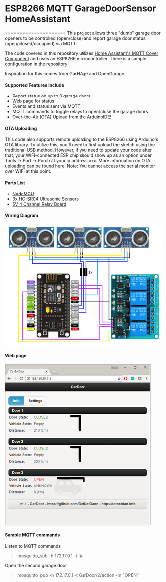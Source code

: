 # ESP8266 MQTT GarageDoorSensor HomeAssistant
=====================
This project allows three "dumb" garage door openers to be controlled (open/close) and report garage door status (open/closed/occupied) via MQTT.

The code covered in this repository utilizes [Home Assistant's MQTT Cover Component](https://www.home-assistant.io/components/cover.mqtt/) and uses an ESP8266 microcontroller. There is a sample configuration in the repository

Inspiration for this comes from GarHAge and OpenGarage.


#### Supported Features Include
- Report status on up to 3 garage doors
- Web page for status
- Events and status sent via MQTT
- MQTT commands to toggle relays to open/close the garage doors
- Over-the-Air (OTA) Upload from the ArduinoIDE!


#### OTA Uploading
This code also supports remote uploading to the ESP8266 using Arduino's OTA library. To utilize this, you'll need to first upload the sketch using the traditional USB method. However, if you need to update your code after that, your WIFI-connected ESP chip should show up as an option under Tools -> Port -> Porch at your.ip.address.xxx. More information on OTA uploading can be found [here](http://esp8266.github.io/Arduino/versions/2.0.0/doc/ota_updates/ota_updates.html). Note: You cannot access the serial monitor over WIFI at this point.  


#### Parts List
- [NodeMCU](https://www.amazon.com/HiLetgo-Version-NodeMCU-Internet-Development/dp/B010O1G1ES/)
- [3x HC-SR04 Ultrasonic Sensors](http://au.element14.com/mcm/83-17989/hc-sr04-ultrasonic-sensor-for/dp/2801408?ost=HC-SR04)
- [5V 4 Channel Relay Board](https://www.ebay.com.au/sch/i.html?_from=R40&_trksid=p2380057.m570.l1313.TR0.TRC0.H0.X5V+4+Channel+Relay+Board.TRS0&_nkw=5V+4+Channel+Relay+Board&_sacat=0)


#### Wiring Diagram
![alt text](https://github.com/DotNetDann/ESP-MQTT-GarageDoorSensor/blob/master/Wiring%20Diagram.png?raw=true "Wiring Diagram")


#### Web page
![alt text](https://github.com/DotNetDann/ESP-MQTT-GarageDoorSensor/blob/master/WebpageStatus.png?raw=true "Wiring Diagram")


#### Sample MQTT commands
Listen to MQTT commands
> mosquitto_sub -h 172.17.0.1 -t '#'

Open the second garage door
> mosquitto_pub -h 172.17.0.1 -t GarDoor/2/action -m "OPEN"
